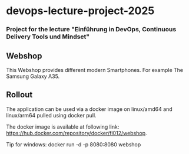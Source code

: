 # devops-lecture-project-2025

### Project for the lecture "Einführung in DevOps, Continuous Delivery Tools und Mindset"

## Webshop
This Webshop provides different modern Smartphones. For example The Samsung Galaxy A35.


## Rollout
The application can be used via a docker image on linux/amd64 and linux/arm64 pulled using
docker pull.

The docker image is available at following link: https://hub.docker.com/repository/docker/fl012/webshop.

Tip for windows: docker run -d -p 8080:8080 webshop